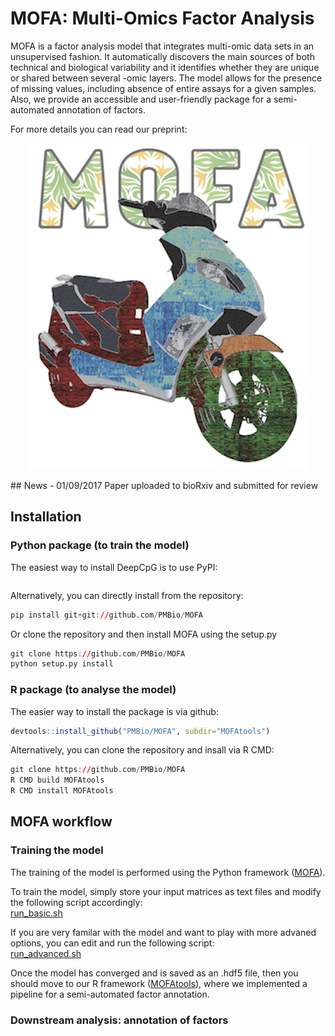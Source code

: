 # MOFA: Multi-Omics Factor Analysis

MOFA is a factor analysis model that integrates multi-omic data sets in an unsupervised fashion. It automatically discovers the main sources of both technical and biological variability and it identifies whether they are unique or shared between several -omic layers. The model allows for the presence of missing values, including absence of entire assays for a given samples. Also, we provide an accessible and user-friendly package for a semi-automated annotation of factors.

For more details you can read our preprint:
<p align="center"> 
<img src="logo.png">
</p>
## News
- 01/09/2017 Paper uploaded to bioRxiv and submitted for review


## Installation

### Python package (to train the model)
The easiest way to install DeepCpG is to use PyPI:
```r
```
Alternatively, you can directly install from the repository:
```r
pip install git+git://github.com/PMBio/MOFA
```
Or clone the repository and then install MOFA using the setup.py

```r
git clone https://github.com/PMBio/MOFA
python setup.py install
```

### R package (to analyse the model)
The easier way to install the package is via github:
```r
devtools::install_github("PMBio/MOFA", subdir="MOFAtools")
```

Alternatively, you can clone the repository and insall via R CMD:
```r
git clone https://github.com/PMBio/MOFA
R CMD build MOFAtools
R CMD install MOFAtools
```

## MOFA workflow

### Training the model
The training of the model is performed using the Python framework ([MOFA](MOFA)).

To train the model, simply store your input matrices as text files and modify the following script accordingly:  
[run_basic.sh](MOFA/run/run_basic.sh)

If you are very familar with the model and want to play with more advaned options, you can edit and run the following script:  
[run_advanced.sh](MOFA/run/run_advanced.sh)

Once the model has converged and is saved as an .hdf5 file, then you should move to our R framework ([MOFAtools](MOFAtools)), where we implemented a pipeline for a semi-automated factor annotation.

### Downstream analysis: annotation of factors

